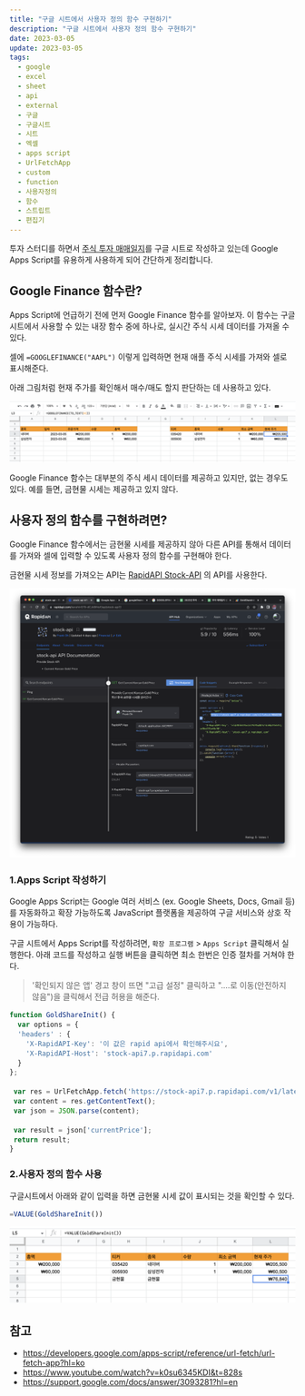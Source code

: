```yaml
---
title: "구글 시트에서 사용자 정의 함수 구현하기"
description: "구글 시트에서 사용자 정의 함수 구현하기"
date: 2023-03-05
update: 2023-03-05
tags:
  - google
  - excel
  - sheet
  - api
  - external
  - 구글
  - 구글시트
  - 시트
  - 엑셀
  - apps script
  - UrlFetchApp
  - custom
  - function
  - 사용자정의
  - 함수
  - 스트립트
  - 편집기
---
```


투자 스터디를 하면서 [주식 투자 매매일지](https://docs.google.com/spreadsheets/d/112wngK0qecpPl6R-Q-aytDQ-5PH36XC1d_wuT15H6HI/edit?usp=sharing)를 구글 시트로 작성하고 있는데 Google Apps Script를 유용하게 사용하게 되어 간단하게 정리합니다.

## Google Finance 함수란?

Apps Script에 언급하기 전에 먼저 Google Finance 함수를 알아보자. 이 함수는 구글 시트에서 사용할 수 있는 내장 함수 중에 하나로, 실시간 주식 시세 데이터를 가져올 수 있다.

셀에 `=GOOGLEFINANCE("AAPL")` 이렇게 입력하면 현재 애플 주식 시세를 가져와 셀로 표시해준다.

아래 그림처럼 현재 주가를 확인해서 매수/매도 할지 판단하는 데 사용하고 있다.

![](image-20230305172758861.png)

Google Finance 함수는 대부분의 주식 세시 데이터를 제공하고 있지만, 없는 경우도 있다. 예를 들면, 금현물 시세는 제공하고 있지 않다.

## 사용자 정의 함수를 구현하려면?

Google Finance 함수에서는 금현물 시세를 제공하지 않아 다른 API를 통해서 데이터를 가져와 셀에 입력할 수 있도록 사용자 정의 함수를 구현해야 한다.

금현물 시세 정보를 가져오는 API는 [RapidAPI Stock-API](https://rapidapi.com/kenshin579-dCJkBINoF/api/stock-api7/) 의 API를 사용한다.

![](image-20230305181043304.png)

### 1.Apps Script 작성하기

Google Apps Script는 Google 여러 서비스 (ex. Google Sheets, Docs, Gmail 등)를 자동화하고 확장 가능하도록 JavaScript 플랫폼을 제공하여 구글 서비스와 상호 작용이 가능하다.

구글 시트에서 Apps Script를 작성하려면, `확장 프로그램` > `Apps Script` 클릭해서 실행한다. 아래 코드를 작성하고 실행 버튼을 클릭하면 최소 한번은 인증 절차를 거쳐야 한다.

> '확인되지 않은 앱' 경고 창이 뜨면 "고급 설정" 클릭하고 "....로 이동(안전하지 않음")을 클릭해서 전급 허용을 해준다.



```javascript
function GoldShareInit() {
  var options = {
  'headers' : {
    'X-RapidAPI-Key': '이 값은 rapid api에서 확인해주시요',
    'X-RapidAPI-Host': 'stock-api7.p.rapidapi.com'
  }
};

 var res = UrlFetchApp.fetch('https://stock-api7.p.rapidapi.com/v1/latest/M04020000', options);
 var content = res.getContentText();
 var json = JSON.parse(content);
  
 var result = json['currentPrice'];
 return result;
}
```



### 2.사용자 정의 함수 사용

구글시트에서 아래와 같이 입력을 하면 금현물 시세 값이 표시되는 것을 확인할 수 있다.


```javascript
=VALUE(GoldShareInit())
```



![](image-20230305182202117.png)

## 참고

- https://developers.google.com/apps-script/reference/url-fetch/url-fetch-app?hl=ko
- https://www.youtube.com/watch?v=k0su6345KDI&t=828s
- https://support.google.com/docs/answer/3093281?hl=en
